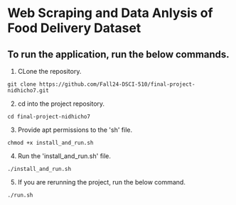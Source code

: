# Web Scraping and Data Anlysis of Food Delivery Dataset

## To run the application, run the below commands.

1. CLone the repository.
```CMD
git clone https://github.com/Fall24-DSCI-510/final-project-nidhicho7.git
```
2. cd into the project repository.
```CMD
cd final-project-nidhicho7
```
3. Provide apt permissions to the 'sh' file.
```CMD
chmod +x install_and_run.sh
```
4. Run the 'install_and_run.sh' file.
```CMD
./install_and_run.sh
```
5. If you are rerunning the project, run the below command.
```CMD
./run.sh
```
